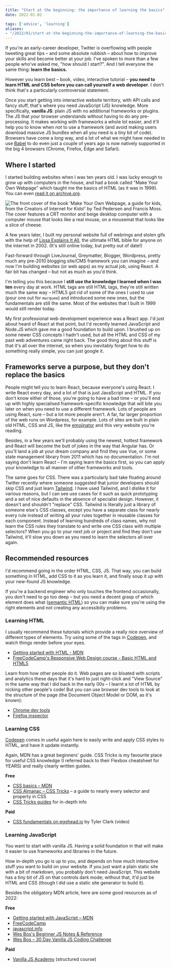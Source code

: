 ```yaml
---
title: "Start at the beginning: the importance of learning the basics"
date: 2022-01-02

tags: ['advice', 'learning']
aliases: 
- "/2022/01/start-at-the-beginning-the-importance-of-learning-the-basics/"
---
```


If you're an early-career developer, Twitter is overflowing with people tweeting great tips &ndash; and some absolute rubbish &ndash; about how to improve your skills and become better at your job. I've spoken to more than a few people who've asked me, "how should I start?". And I tell everyone the same thing: **learn the basics.**

<!--more-->

However you learn best &ndash; book, video, interactive tutorial &ndash; **you need to learn HTML and CSS before you can call yourself a web developer**. I don't think that's a particularly controversial statement.

Once you start getting into interactive website territory, with API calls and fancy stuff, that's where you need JavaScript (JS) knowledge. More specifically, **vanilla JS**: plain JS with no additional frameworks or plugins. The JS that your browser understands without having to do any pre-processing. It makes working with frameworks a whole lot easier, and it'll help you to know when *not* to use a framework (and avoid making users download massive JS bundles when all you need is a tiny bit of code). Browsers have come a *long* way, and a lot of what we might have needed to use [Babel](https://babeljs.io/) to do even just a couple of years ago is now natively supported in the big 4 browsers (Chrome, Firefox, Edge and Safari).

## Where I started

I started building websites when I was ten years old. I was lucky enough to grow up with computers in the house, and had a book called "Make Your Own Webpage" which taught me the basics of HTML (as it was in 1999). You can even [read it on archive.org](https://archive.org/details/makeyourownwebpa00pede).

![The front cover of the book 'Make Your Own Webpage, a guide for kids, from the Creators of Internet for Kids!' by Ted Pedersen and Francis Moss. The cover features a CRT monitor and beige desktop computer with a computer mouse that looks like a real mouse, on a mousemat that looks like a slice of cheese.](/img/blog/make-your-own-webpage.jpg)

A few years later, I built my personal website full of webrings and stolen gifs with the help of [Lissa Explains It All](http://lissaexplains.com/), the ultimate HTML bible for anyone on the internet in 2002. (It's still online today, but pretty out of date!)

Fast-forward through LiveJournal, Greymatter, Blogger, Wordpress, pretty much any pre-2010 blogging site/CMS framework you can imagine &ndash; and now I'm building websites (or web apps) as my actual job, using React. A fair bit has changed &ndash; but not as much as you'd think. 

I'm telling you this because I **still use the knowledge I learned when I was ten** every day at work. HTML tags are still HTML tags, they're still written much the same way &ndash; HTML5 got rid of some of the ones I used to use (pour one out for `marquee`) and introduced some new ones, but the fundamentals are still the same. Most of the websites that I built in 1999 would still render today.

My first professional web development experience was a React app. I'd just about heard of React at that point, but I'd recently learned JavaScript and Node.JS which gave me a good foundation to build upon. I brushed up on some newer CSS concepts I hadn't used, but all the HTML and CSS of my past web adventures came right back. The good thing about this stuff is that it's all over the internet, so when you inevitably forget how to do something really simple, you can just google it. 

## Frameworks serve a purpose, but they don't replace the basics
People might tell you to learn React, because everyone's using React. I write React every day, and a lot of that is just JavaScript and HTML. If you don't know either of those, you're going to have a bad time &ndash; or you'll end up with highly specialised framework-specific knowledge that will bite you later on when you need to use a different framework. Lots of people are using React, sure &ndash; but a lot more people aren't. A far, far larger proportion of the web runs on Wordpress, for example. Lots of sites are built in plain old HTML, CSS and JS, like the [emojinator](https://emojinator.fun) and this very website you're reading.

Besides, in a few years we'll probably using the newest, hottest framework and React will become the butt of jokes in the way that Angular has. Or you'll land a job at your dream company and find they use Vue, or some state management library from 2011 which has no documentation. I'm not saying don't learn React &ndash; I'm saying learn the basics first, so you can apply your knowledge to all manner of other frameworks and tools.

The same goes for CSS. There was a particularly bad take floating around Twitter recently where someone suggested that junior developers should skip CSS and just learn [Tailwind](https://tailwindcss.com/). I have used Tailwind, and I dislike it for various reasons, but I can see use cases for it such as quick prototyping and a set of nice defaults in the absence of specialist design. However, it doesn't and shouldn't "replace" CSS. Tailwind is literally just a library of someone else's CSS classes, except you have a separate class for nearly every rule instead of writing all your rules together in reusable classes for each component. Instead of learning hundreds of class names, why not learn the CSS rules they translate to and write one CSS class with multiple selectors? When you go to your next job or project and find they don't use Tailwind, it'll slow you down as you need to learn the selectors all over again. 


## Recommended resources
I'd recommend going in the order HTML, CSS, JS. That way, you can build something in HTML, add CSS to it as you learn it, and finally soup it up with your new-found JS knowledge.

If you're a backend engineer who only touches the frontend occasionally, you don't need to go too deep &ndash; but you need a decent grasp of which element does what ([semantic HTML](/0221/06/the-right-tag-for-the-job-why-you-should-use-semantic-html/)) so you can make sure you're using the right elements and not creating any accessibiliy problems. 

### Learning HTML
I usually recommend these tutorials which provide a really nice overview of different types of elements. Try using some of the tags in [Codepen](https://codepen.io/pen/), and watch things render before your eyes. 
* [Getting started with HTML - MDN](https://developer.mozilla.org/en-US/docs/Learn/Getting_started_with_the_web/HTML_basics)
* [FreeCodeCamp's Responsive Web Design course - Basic HTML and HTML5](https://.freecodecamp.org/learn/responsive-web-design/#basic-html-and-html5)

Learn from how other people do it. Web pages are so bloated with scripts and analytics these days that it's hard to just right-click and "View Source" in the same way that I did back in the early 00s &ndash; I learnt a lot of HTML by nicking other people's code! But you can use browser dev tools to look at the structure of the page (the Document Object Model or DOM, as it's known):
* [Chrome dev tools](https://developer.chrome.com/docs/devtools/open/#elements)
* [Firefox inspector](https://developer.mozilla.org/en-US/docs/Tools/Page_Inspector)
### Learning CSS
[Codepen](https://codepen.io/pen/) comes in useful again here to easily write and apply CSS styles to HTML, and have it update instantly.

Again, MDN has a great beginners' guide. CSS Tricks is my favourite place for useful CSS knowledge (I referred back to their Flexbox cheatsheet for YEARS) and really clearly written guides.

**Free**
* [CSS basics &ndash; MDN](https://developer.mozilla.org/en-US/docs/Learn/Getting_started_with_the_web/CSS_basics)
* [CSS Almanac &ndash; CSS Tricks](https://css-tricks.com/almanac/) &ndash; a guide to nearly every selector and property in CSS
* [CSS Tricks guides](https://css-tricks.com/guides/) for in-depth info

**Paid**
* [CSS fundamentals on egghead.io](https://egghead.io/courses/css-fundamentals) by Tyler Clark (video)
  
### Learning JavaScript
You want to start with vanilla JS. Having a solid foundation in that will make it easier to use frameworks and libraries in the future.

How in-depth you go is up to you, and depends on how much interactive stuff you want to build on your website. If you just want a plain static site with a bit of markdown, you probably don't need JavaScript. This website has a tiny bit of JS on that controls dark mode; without that, it'd just be HTML and CSS (though I did use a static site generator to build it).

Besides the obligatory MDN article, here are some good resources as of 2022:

**Free**
* [Getting started with JavaScript &ndash; MDN](https://developer.mozilla.org/en-US/docs/Learn/Getting_started_with_the_web/JavaScript_basics)
* [FreeCodeCamp](https://freecodecamp.org)
* [javascript.info](https://javascript.info/)
* [Wes Bos's Beginner JS Notes & Reference](https://wesbos.com/javascript)
* [Wes Bos &ndash; 30 Day Vanilla JS Coding Challenge](https://javascript30.com/)
  
**Paid**
* [Vanilla JS Academy](https://vanillajsacademy.com/essentials/) (structured course)